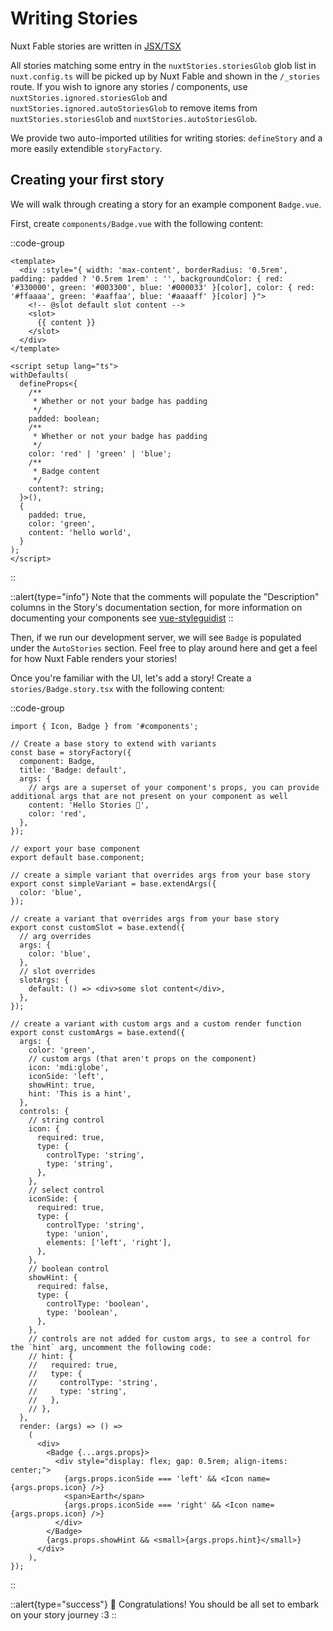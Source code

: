 # Writing Stories

Nuxt Fable stories are written in [JSX/TSX](https://vuejs.org/guide/extras/render-function.html#jsx-tsx)

All stories matching some entry in the `nuxtStories.storiesGlob` glob list in `nuxt.config.ts` will be picked up by Nuxt Fable and shown in the `/_stories` route. If you wish to ignore any stories / components, use `nuxtStories.ignored.storiesGlob` and `nuxtStories.ignored.autoStoriesGlob` to remove items from `nuxtStories.storiesGlob` and `nuxtStories.autoStoriesGlob`.

We provide two auto-imported utilities for writing stories: `defineStory` and a more easily extendible `storyFactory`.

## Creating your first story

We will walk through creating a story for an example component `Badge.vue`.

First, create `components/Badge.vue` with the following content:

::code-group

```vue [components/Badge.vue]
<template>
  <div :style="{ width: 'max-content', borderRadius: '0.5rem', padding: padded ? '0.5rem 1rem' : '', backgroundColor: { red: '#330000', green: '#003300', blue: '#000033' }[color], color: { red: '#ffaaaa', green: '#aaffaa', blue: '#aaaaff' }[color] }">
    <!-- @slot default slot content -->
    <slot>
      {{ content }}
    </slot>
  </div>
</template>

<script setup lang="ts">
withDefaults(
  defineProps<{
    /**
     * Whether or not your badge has padding
     */
    padded: boolean;
    /**
     * Whether or not your badge has padding
     */
    color: 'red' | 'green' | 'blue';
    /**
     * Badge content
     */
    content?: string;
  }>(),
  {
    padded: true,
    color: 'green',
    content: 'hello world',
  }
);
</script>
```
::

::alert{type="info"}
Note that the comments will populate the "Description" columns in the Story's documentation section, for more information on documenting your components see [vue-styleguidist](https://vue-styleguidist.github.io/docs/Documenting.html#code-comments)
::

Then, if we run our development server, we will see `Badge` is populated under the `AutoStories` section. Feel free to play around here and get a feel for how Nuxt Fable renders your stories!

Once you're familiar with the UI, let's add a story! Create a `stories/Badge.story.tsx` with the following content:

::code-group

```tsx [stories/Badge.story.tsx]
import { Icon, Badge } from '#components';

// Create a base story to extend with variants
const base = storyFactory({
  component: Badge,
  title: 'Badge: default',
  args: {
    // args are a superset of your component's props, you can provide additional args that are not present on your component as well
    content: 'Hello Stories 👋',
    color: 'red',
  },
});

// export your base component
export default base.component;

// create a simple variant that overrides args from your base story
export const simpleVariant = base.extendArgs({
  color: 'blue',
});

// create a variant that overrides args from your base story
export const customSlot = base.extend({
  // arg overrides
  args: {
    color: 'blue',
  },
  // slot overrides
  slotArgs: {
    default: () => <div>some slot content</div>,
  },
});

// create a variant with custom args and a custom render function
export const customArgs = base.extend({
  args: {
    color: 'green',
    // custom args (that aren't props on the component)
    icon: 'mdi:globe',
    iconSide: 'left',
    showHint: true,
    hint: 'This is a hint',
  },
  controls: {
    // string control
    icon: {
      required: true,
      type: {
        controlType: 'string',
        type: 'string',
      },
    },
    // select control
    iconSide: {
      required: true,
      type: {
        controlType: 'string',
        type: 'union',
        elements: ['left', 'right'],
      },
    },
    // boolean control
    showHint: {
      required: false,
      type: {
        controlType: 'boolean',
        type: 'boolean',
      },
    },
    // controls are not added for custom args, to see a control for the `hint` arg, uncomment the following code:
    // hint: {
    //   required: true,
    //   type: {
    //     controlType: 'string',
    //     type: 'string',
    //   },
    // },
  },
  render: (args) => () =>
    (
      <div>
        <Badge {...args.props}>
          <div style="display: flex; gap: 0.5rem; align-items: center;">
            {args.props.iconSide === 'left' && <Icon name={args.props.icon} />}
            <span>Earth</span>
            {args.props.iconSide === 'right' && <Icon name={args.props.icon} />}
          </div>
        </Badge>
        {args.props.showHint && <small>{args.props.hint}</small>}
      </div>
    ),
});
```
::

::alert{type="success"}
🎉 Congratulations! You should be all set to embark on your story journey :3
::
